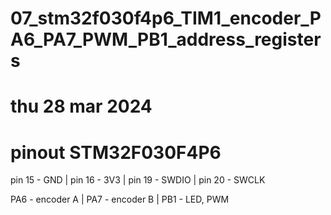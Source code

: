 # 07_stm32f030f4p6_TIM1_encoder_PA6_PA7_PWM_PB1_address_registers
# thu 28 mar 2024

# pinout STM32F030F4P6
pin 15 - GND |
pin 16 - 3V3 |
pin 19 - SWDIO |
pin 20 - SWCLK

PA6 - encoder A | 
PA7 - encoder B | 
PB1 - LED, PWM
